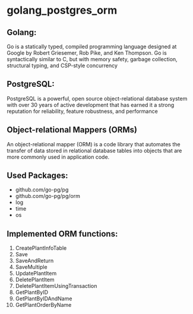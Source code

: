 # golang_postgres_orm


<h2>Golang:</h2>
Go is a statically typed, compiled programming language designed at Google by Robert Griesemer, Rob Pike, and Ken Thompson. Go is syntactically similar to C, but with memory safety, garbage collection, structural typing, and CSP-style concurrency

<h2>PostgreSQL:</h2>
PostgreSQL is a powerful, open source object-relational database system with over 30 years of active development that has earned it a strong reputation for reliability, feature robustness, and performance

<h2>Object-relational Mappers (ORMs)</h2>
An object-relational mapper (ORM) is a code library that automates the transfer of data stored in relational database tables into objects that are more commonly used in application code.

<h2>Used Packages:</h2>
<ul>
  <li>github.com/go-pg/pg</li>
  <li>github.com/go-pg/pg/orm</li>
  <li>log</li>
  <li>time</li>
  <li>os</li>
</ul>

<h2>Implemented ORM functions:</h2>
<ol>
  <li>CreatePlantInfoTable</li>
  <li>Save</li>
  <li>SaveAndReturn</li>
  <li>SaveMultiple</li>
  <li>UpdatePlantItem</li>
  <li>DeletePlantItem</li>
  <li>DeletePlantItemUsingTransaction</li>
  <li>GetPlantByID</li>
  <li>GetPlantByIDAndName</li>
  <li>GetPlantOrderByName</li>
</ol>

